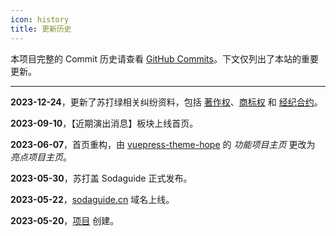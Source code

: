 ```yaml
---
icon: history
title: 更新历史
---
```


本项目完整的 Commit 历史请查看 [GitHub Commits](https://github.com/kaluojushi/sodaguide/commits/main/)。下文仅列出了本站的重要更新。

---

**2023-12-24**，更新了苏打绿相关纠纷资料，包括 [著作权](/start/sodagreen/copyright/)、[商标权](/start/sodagreen/trademark/) 和 [经纪合约](/start/sodagreen/agent/)。

**2023-09-10**，【近期演出消息】板块上线首页。

**2023-06-07**，首页重构，由 [vuepress-theme-hope](https://theme-hope.vuejs.press/zh/guide/layout/home.html) 的 *功能项目主页* 更改为 *亮点项目主页*。

**2023-05-30**，苏打盖 Sodaguide 正式发布。

**2023-05-22**，[sodaguide.cn](https://sodaguide.cn) 域名上线。

**2023-05-20**，[项目](https://github.com/kaluojushi/sodaguide) 创建。
